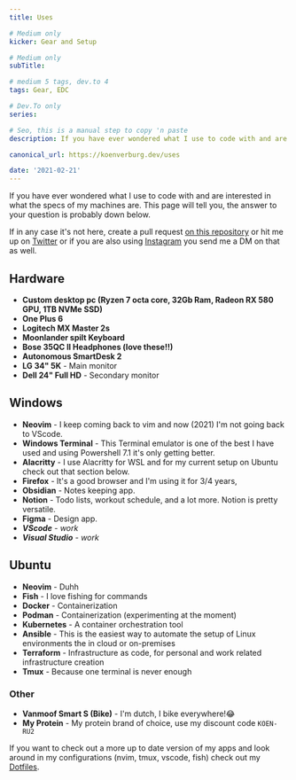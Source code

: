 ```yaml
---
title: Uses

# Medium only
kicker: Gear and Setup

# Medium only
subTitle:

# medium 5 tags, dev.to 4
tags: Gear, EDC

# Dev.To only
series:

# Seo, this is a manual step to copy 'n paste
description: If you have ever wondered what I use to code with and are interested in what the specs of my machines are. This page will tell you, the answer to your question is probably down below.

canonical_url: https://koenverburg.dev/uses

date: '2021-02-21'
---
```


If you have ever wondered what I use to code with and are interested in what the specs of my machines are. This page will tell you, the answer to your question is probably down below.

If in any case it's not here, create a pull request [on this repository][1] or hit me up on [Twitter][2] or if you are also using [Instagram][3] you send me a DM on that as well.

## Hardware
- **Custom desktop pc (Ryzen 7 octa core, 32Gb Ram, Radeon RX 580 GPU, 1TB NVMe SSD)**
- **One Plus 6**
- **Logitech MX Master 2s**
- **Moonlander spilt Keyboard**
- **Bose 35QC II Headphones (love these!!)**
- **Autonomous SmartDesk 2**
- **LG 34" 5K** - Main monitor
- **Dell 24" Full HD** - Secondary monitor

## Windows
- **Neovim** - I keep coming back to vim and now (2021) I'm not going back to VScode.
- **Windows Terminal** - This Terminal emulator is one of the best I have used and using Powershell 7.1 it's only getting better.
- **Alacritty** - I use Alacritty for WSL and for my current setup on Ubuntu check out that section below.
- **Firefox** - It's a good browser and I'm using it for 3/4 years,
- **Obsidian** - Notes keeping app.
- **Notion** - Todo lists, workout schedule, and a lot more. Notion is pretty versatile.
- **Figma** - Design app.
- _**VScode** - work_
- _**Visual Studio** - work_

## Ubuntu
- **Neovim** - Duhh
- **Fish** - I love fishing for commands
- **Docker** - Containerization
- **Podman** - Containerization (experimenting at the moment)
- **Kubernetes** - A container orchestration tool
- **Ansible** - This is the easiest way to automate the setup of Linux environments the in cloud or on-premises
- **Terraform** - Infrastructure as code, for personal and work related infrastructure creation
- **Tmux** - Because one terminal is never enough

### Other
- **Vanmoof Smart S (Bike)** - I'm dutch, I bike everywhere!😂
- **My Protein** - My protein brand of choice, use my discount code `KOEN-RU2`

If you want to check out a more up to date version of my apps and look around in my configurations (nvim, tmux, vscode, fish) check out my [Dotfiles][4].

[1]: https://github.com/koenverburg/site
[2]: https://twitter.com/@koenverburg_
[3]: https://instagram.com/koen.devops
[4]: https://github.com/koenverburg/dotfiles
